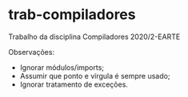 # trab-compiladores
Trabalho da disciplina Compiladores 2020/2-EARTE

Observações:
  - Ignorar módulos/imports;
  - Assumir que ponto e vírgula é sempre usado;
  - Ignorar tratamento de exceções.
